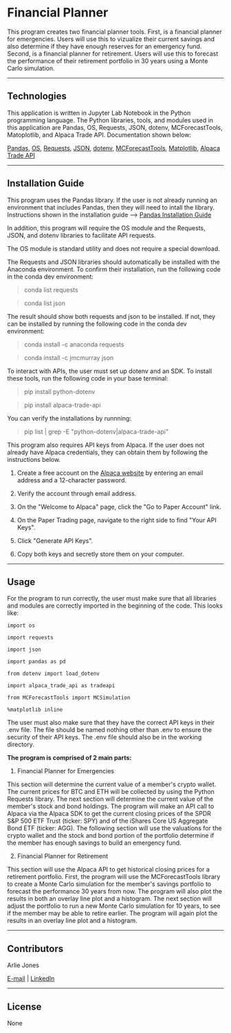 # Financial Planner
This program creates two financial planner tools. First, is a financial planner for emergencies. Users will use this to vizualize their current savings and also determine if they have enough reserves for an emergency fund. Second, is a financial planner for retirement. Users will use this to forecast the performance of their retirement portfolio in 30 years using a Monte Carlo simulation.

----

## Technologies
This application is written in Jupyter Lab Notebook in the Python programming language. The Python libraries, tools, and modules used in this application are Pandas, OS, Requests, JSON, dotenv, MCForecastTools, Matoplotlib, and Alpaca Trade API. Documentation shown below:

[Pandas](https://pandas.pydata.org/docs/index.html), [OS](https://docs.python.org/3/library/os.html), [Requests](https://docs.python-requests.org/en/latest/), [JSON](https://docs.python.org/3/library/json.html), [dotenv](https://pypi.org/project/python-dotenv/), [MCForecastTools](https://pypi.org/project/forecast-tools/), [Matplotlib](https://matplotlib.org/stable/index.html), [Alpaca Trade API](https://alpaca.markets/docs/trading/)

----

## Installation Guide
This program uses the Pandas library. If the user is not already running an environment that includes Pandas, then they will need to intall the library. Instructions shown in the installation guide --> [Pandas Installation Guide](https://pandas.pydata.org/docs/getting_started/install.html)

In addition, this program will require the OS module and the Requests, JSON, and dotenv libraries to facilitate API requests. 

The OS module is standard utility and does not require a special download. 

The Requests and JSON libraries should automatically be installed with the Anaconda environment. To confirm their installation, run the following code in the conda dev environment:

> conda list requests

> conda list json

The result should show both requests and json to be installed. If not, they can be installed by running the following code in the conda dev environment:

> conda install -c anaconda requests

> conda install -c jmcmurray json

To interact with APIs, the user must set up dotenv and an SDK. To install these tools, run the following code in your base terminal:

> pip install python-dotenv

> pip install alpaca-trade-api

You can verify the installations by runnning:

> pip list | grep -E "python-dotenv|alpaca-trade-api"


This program also requires API keys from Alpaca. If the user does not already have Alpaca credentials, they can obtain them by following the instructions below.

1. Create a free account on the [Alpaca website](https://app.alpaca.markets/signup) by entering an email address and a 12-character password.

2. Verify the account through email address.

3. On the "Welcome to Alpaca" page, click the "Go to Paper Account" link.

4. On the Paper Trading page, navigate to the right side to find "Your API Keys".

5. Click "Generate API Keys".

6. Copy both keys and secretly store them on your computer.

----

## Usage
For the program to run correctly, the user must make sure that all libraries and modules are correctly imported in the beginning of the code. This looks like:

    import os

    import requests

    import json

    import pandas as pd

    from dotenv import load_dotenv

    import alpaca_trade_api as tradeapi
   
    from MCForecastTools import MCSimulation

    %matplotlib inline

The user must also make sure that they have the correct API keys in their .env file. The file should be named nothing other than .env to ensure the security of their API keys. The .env file should also be in the working directory.

**The program is comprised of 2 main parts:**

1. Financial Planner for Emergencies

This section will determine the current value of a member's crypto wallet. The current prices for BTC and ETH will be collected by using the Python Requests library. The next section will determine the current value of the member's stock and bond holdings. The program will make an API call to Alpaca via the Alpaca SDK to get the current closing prices of the SPDR S&P 500 ETF Trust (ticker: SPY) and of the iShares Core US Aggregate Bond ETF (ticker: AGG). The following section will use the valuations for the crypto wallet and the stock and bond portion of the portfolio determine if the member has enough savings to build an emergency fund. 

2. Financial Planner for Retirement

This section will use the Alpaca API to get historical closing prices for a retirement portfolio. First, the program will use the MCForecastTools library to create a Monte Carlo simulation for the member's savings portfolio to forecast the performance 30 years from now. The program will also plot the results in both an overlay line plot and a histogram. The next section will adjust the portfolio to run a new Monte Carlo simulation for 10 years, to see if the member may be able to retire earlier. The program will again plot the results in an overlay line plot and a histogram.

----

## Contributors

Arlie Jones

[E-mail](arliejones98@gmail.com)  |  [LinkedIn](https://www.linkedin.com/in/arlie-jones-020092159/)

----

## License

None
